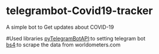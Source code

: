# telegrambot-Covid19-tracker

A simple bot to Get updates about COVID-19

#Used libraries 
[pyTelegramBotAPI](https://github.com/eternnoir/pyTelegramBotAPI):to setting telegram bot  
[bs4](https://pypi.org/project/beautifulsoup4/):to scrape the data from worldometers.com  

